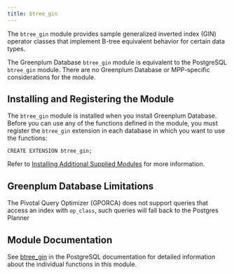 ```yaml
---
title: btree_gin 
---
```


The `btree_gin` module provides sample generalized inverted index \(GIN\) operator classes that implement B-tree equivalent behavior for certain data types.

The Greenplum Database `btree_gin` module is equivalent to the PostgreSQL `btree_gin` module. There are no Greenplum Database or MPP-specific considerations for the module.

## <a id="topic_reg"></a>Installing and Registering the Module 

The `btree_gin` module is installed when you install Greenplum Database. Before you can use any of the functions defined in the module, you must register the `btree_gin` extension in each database in which you want to use the functions:

```
CREATE EXTENSION btree_gin;
```

Refer to [Installing Additional Supplied Modules](../../install_guide/install_modules.html) for more information.

## <a id="topic_issues"></a>Greenplum Database Limitations 

The Pivotal Query Optimizer \(GPORCA\) does not support queries that access an index with `op_class`, such queries will fall back to the Postgres Planner

## <a id="topic_info"></a>Module Documentation 

See [btree\_gin](https://www.postgresql.org/docs/9.4/btree-gin.html) in the PostgreSQL documentation for detailed information about the individual functions in this module.

